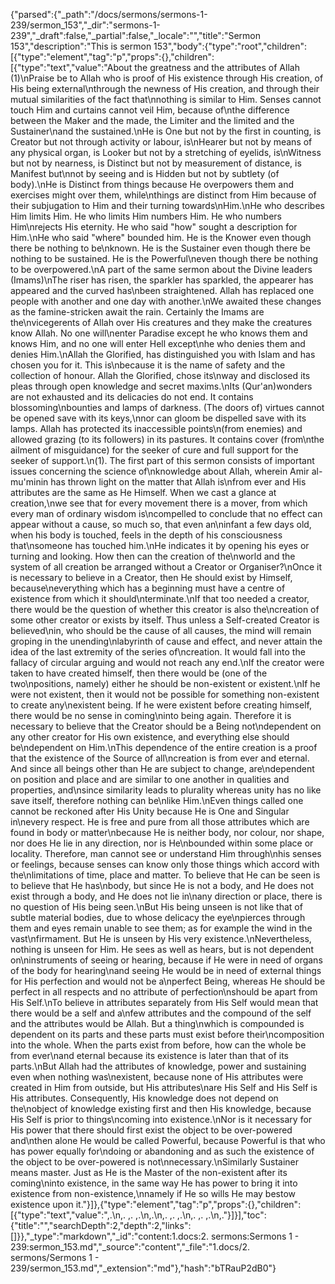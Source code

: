 {"parsed":{"_path":"/docs/sermons/sermons-1-239/sermon_153","_dir":"sermons-1-239","_draft":false,"_partial":false,"_locale":"","title":"Sermon 153","description":"This is sermon 153","body":{"type":"root","children":[{"type":"element","tag":"p","props":{},"children":[{"type":"text","value":"About the greatness and the attributes of Allah (1)\nPraise be to Allah who is proof of His existence through His creation, of His being external\nthrough the newness of His creation, and through their mutual similarities of the fact that\nnothing is similar to Him. Senses cannot touch Him and curtains cannot veil Him, because of\nthe difference between the Maker and the made, the Limiter and the limited and the Sustainer\nand the sustained.\nHe is One but not by the first in counting, is Creator but not through activity or labour, is\nHearer but not by means of any physical organ, is Looker but not by a stretching of eyelids, is\nWitness but not by nearness, is Distinct but not by measurement of distance, is Manifest but\nnot by seeing and is Hidden but not by subtlety (of body).\nHe is Distinct from things because He overpowers them and exercises might over them, while\nthings are distinct from Him because of their subjugation to Him and their turning towards\nHim.\nHe who describes Him limits Him. He who limits Him numbers Him. He who numbers Him\nrejects His eternity. He who said \"how\" sought a description for Him.\nHe who said \"where\" bounded him. He is the Knower even though there be nothing to be\nknown. He is the Sustainer even though there be nothing to be sustained. He is the Powerful\neven though there be nothing to be overpowered.\nA part of the same sermon about the Divine leaders (Imams)\nThe riser has risen, the sparkler has sparkled, the appearer has appeared and the curved has\nbeen straightened. Allah has replaced one people with another and one day with another.\nWe awaited these changes as the famine-stricken await the rain. Certainly the Imams are the\nvicegerents of Allah over His creatures and they make the creatures know Allah. No one will\nenter Paradise except he who knows them and knows Him, and no one will enter Hell except\nhe who denies them and denies Him.\nAllah the Glorified, has distinguished you with Islam and has chosen you for it. This is\nbecause it is the name of safety and the collection of honour. Allah the Glorified, chose its\nway and disclosed its pleas through open knowledge and secret maxims.\nIts (Qur'an)wonders are not exhausted and its delicacies do not end. It contains blossoming\nbounties and lamps of darkness. (The doors of) virtues cannot be opened save with its keys,\nnor can gloom be dispelled save with its lamps. Allah has protected its inaccessible points\n(from enemies) and allowed grazing (to its followers) in its pastures. It contains cover (from\nthe ailment of misguidance) for the seeker of cure and full support for the seeker of support.\n(1). The first part of this sermon consists of important issues concerning the science of\nknowledge about Allah, wherein Amir al-mu'minin has thrown light on the matter that Allah is\nfrom ever and His attributes are the same as He Himself. When we cast a glance at creation,\nwe see that for every movement there is a mover, from which every man of ordinary wisdom is\ncompelled to conclude that no effect can appear without a cause, so much so, that even an\ninfant a few days old, when his body is touched, feels in the depth of his consciousness that\nsomeone has touched him.\nHe indicates it by opening his eyes or turning and looking. How then can the creation of the\nworld and the system of all creation be arranged without a Creator or Organiser?\nOnce it is necessary to believe in a Creator, then He should exist by Himself, because\neverything which has a beginning must have a centre of existence from which it should\nterminate.\nIf that too needed a creator, there would be the question of whether this creator is also the\ncreation of some other creator or exists by itself. Thus unless a Self-created Creator is believed\nin, who should be the cause of all causes, the mind will remain groping in the unending\nlabyrinth of cause and effect, and never attain the idea of the last extremity of the series of\ncreation. It would fall into the fallacy of circular arguing and would not reach any end.\nIf the creator were taken to have created himself, then there would be (one of the two\npositions, namely) either he should be non-existent or existent.\nIf he were not existent, then it would not be possible for something non-existent to create any\nexistent being. If he were existent before creating himself, there would be no sense in coming\ninto being again. Therefore it is necessary to believe that the Creator should be a Being not\ndependent on any other creator for His own existence, and everything else should be\ndependent on Him.\nThis dependence of the entire creation is a proof that the existence of the Source of all\ncreation is from ever and eternal. And since all beings other than He are subject to change, are\ndependent on position and place and are similar to one another in qualities and properties, and\nsince similarity leads to plurality whereas unity has no like save itself, therefore nothing can be\nlike Him.\nEven things called one cannot be reckoned after His Unity because He is One and Singular in\nevery respect. He is free and pure from all those attributes which are found in body or matter\nbecause He is neither body, nor colour, nor shape, nor does He lie in any direction, nor is He\nbounded within some place or locality. Therefore, man cannot see or understand Him through\nhis senses or feelings, because senses can know only those things which accord with the\nlimitations of time, place and matter. To believe that He can be seen is to believe that He has\nbody, but since He is not a body, and He does not exist through a body, and He does not lie in\nany direction or place, there is no question of His being seen.\nBut His being unseen is not like that of subtle material bodies, due to whose delicacy the eye\npierces through them and eyes remain unable to see them; as for example the wind in the vast\nfirmament. But He is unseen by His very existence.\nNevertheless, nothing is unseen for Him. He sees as well as hears, but is not dependent on\ninstruments of seeing or hearing, because if He were in need of organs of the body for hearing\nand seeing He would be in need of external things for His perfection and would not be a\nperfect Being, whereas He should be perfect in all respects and no attribute of perfection\nshould be apart from His Self.\nTo believe in attributes separately from His Self would mean that there would be a self and a\nfew attributes and the compound of the self and the attributes would be Allah. But a thing\nwhich is compounded is dependent on its parts and these parts must exist before their\ncomposition into the whole. When the parts exist from before, how can the whole be from ever\nand eternal because its existence is later than that of its parts.\nBut Allah had the attributes of knowledge, power and sustaining even when nothing was\nexistent, because none of His attributes were created in Him from outside, but His attributes\nare His Self and His Self is His attributes. Consequently, His knowledge does not depend on the\nobject of knowledge existing first and then His knowledge, because His Self is prior to things\ncoming into existence.\nNor is it necessary for His power that there should first exist the object to be over-powered and\nthen alone He would be called Powerful, because Powerful is that who has power equally for\ndoing or abandoning and as such the existence of the object to be over-powered is not\nnecessary.\nSimilarly Sustainer means master. Just as He is the Master of the non-existent after its coming\ninto existence, in the same way He has power to bring it into existence from non-existence,\nnamely if He so wills He may bestow existence upon it."}]},{"type":"element","tag":"p","props":{},"children":[{"type":"text","value":",.\n,. ,. ,.\n,.\n,. ,. ,.\n,. ,. ,.\n,."}]}],"toc":{"title":"","searchDepth":2,"depth":2,"links":[]}},"_type":"markdown","_id":"content:1.docs:2. sermons:Sermons 1 - 239:sermon_153.md","_source":"content","_file":"1.docs/2. sermons/Sermons 1 - 239/sermon_153.md","_extension":"md"},"hash":"bTRauP2dB0"}